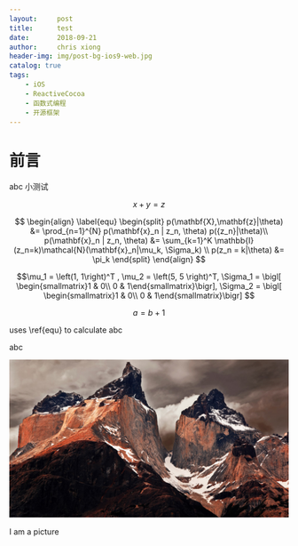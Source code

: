 ```yaml
---
layout:     post
title:      test
date:       2018-09-21
author:     chris xiong
header-img: img/post-bg-ios9-web.jpg
catalog: true
tags:
    - iOS
    - ReactiveCocoa
    - 函数式编程
    - 开源框架
---
```

# 前言

abc 小测试


$$x + y = z$$

$$
\begin{align} \label{equ}
        \begin{split}
            p(\mathbf{X},\mathbf{z}|\theta) &= \prod_{n=1}^{N} p(\mathbf{x}_n | z_n, \theta) p({z_n}|\theta)\\
            p(\mathbf{x}_n | z_n, \theta) &= \sum_{k=1}^K \mathbb{I}(z_n=k)\mathcal{N}(\mathbf{x}_n|\mu_k, \Sigma_k) \\
            p(z_n = k|\theta) &= \pi_k
        \end{split}
    \end{align}
$$

$$\mu_1 = \left(1, 1\right)^T , \mu_2 = \left(5, 5 \right)^T, \Sigma_1 = \bigl[ \begin{smallmatrix}1 & 0\\ 0 & 1\end{smallmatrix}\bigr], \Sigma_2 = \bigl[ \begin{smallmatrix}1 & 0\\ 0 & 1\end{smallmatrix}\bigr] $$

$$
\begin{equation}
    a = b + 1
\end{equation} 
$$

uses \ref{equ} to calculate abc

abc

![](/img/2e0bd1c6822a7c29f83a6dfc3d51e789d78608cc1acafbae950907abc1d2d562.jpg)

I am a picture








